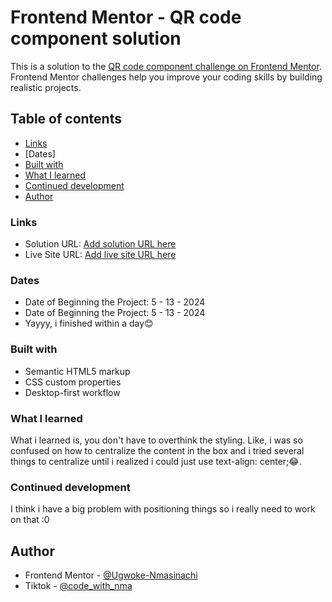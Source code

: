# Frontend Mentor - QR code component solution
This is a solution to the [QR code component challenge on Frontend Mentor](https://www.frontendmentor.io/challenges/qr-code-component-iux_sIO_H). Frontend Mentor challenges help you improve your coding skills by building realistic projects. 

## Table of contents 
  - [Links](#links)
  - [Dates]
  - [Built with](#built-with)
  - [What I learned](#what-i-learned)
  - [Continued development](#continued-development)
  - [Author](#author)

### Links
- Solution URL: [Add solution URL here](https://your-solution-url.com)
- Live Site URL: [Add live site URL here](https://your-live-site-url.com)

### Dates
- Date of Beginning the Project: 5 - 13 - 2024
- Date of Beginning the Project: 5 - 13 - 2024
- Yayyy, i finished within a day😊

### Built with
- Semantic HTML5 markup
- CSS custom properties
- Desktop-first workflow

### What I learned
What i learned is, you don't have to overthink the styling. Like, i was so confused on how to centralize the content in the box and i tried several things to centralize until i realized i could just use text-align: center;😂.

### Continued development
I think i have a big problem with positioning things so i really need to work on that :0

## Author
- Frontend Mentor - [@Ugwoke-Nmasinachi](https://www.frontendmentor.io/profile/Ugwoke-Nmasinachi)
- Tiktok - [@code_with_nma](tiktok.com/@code_with_nma)